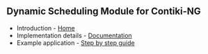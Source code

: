 ## Dynamic Scheduling Module for Contiki-NG

  * Introduction - [Home](https://github.com/zipper555/contiki-ng/wiki)
  * Implementation details - [Documentation](https://github.com/zipper555/contiki-ng/wiki/API-Documentation)
  * Example application - [Step by step guide](https://github.com/zipper555/contiki-ng/wiki/Step-by-step-guide-for-Dynamic-Scheduling)  

